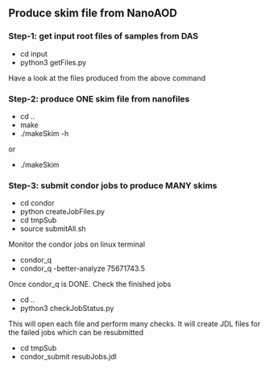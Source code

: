## Produce skim file from NanoAOD

### Step-1: get input root files of samples from DAS
* cd input
* python3 getFiles.py  

Have a look at the files produced from the above command

### Step-2: produce ONE skim file from nanofiles 
* cd ..
* make
* ./makeSkim -h

or 
* ./makeSkim

### Step-3: submit condor jobs to produce MANY skims 

* cd condor
* python createJobFiles.py
* cd tmpSub
* source submitAll.sh

Monitor the condor jobs on linux terminal
* condor_q 
* condor_q -better-analyze 75671743.5

Once condor_q is DONE. Check the finished jobs
* cd ..
* python3 checkJobStatus.py

This will open each file and perform many checks. It  will  create JDL files for the failed 
jobs which can be resubmitted
* cd tmpSub
* condor_submit resubJobs.jdl
